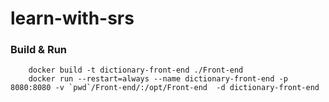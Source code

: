 # learn-with-srs

### Build & Run

        docker build -t dictionary-front-end ./Front-end
        docker run --restart=always --name dictionary-front-end -p 8080:8080 -v `pwd`/Front-end/:/opt/Front-end  -d dictionary-front-end